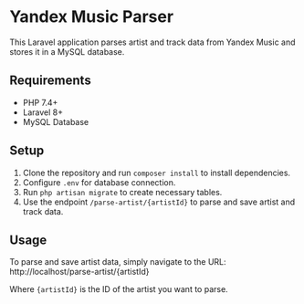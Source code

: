 # Yandex Music Parser

This Laravel application parses artist and track data from Yandex Music and stores it in a MySQL database.

## Requirements
- PHP 7.4+
- Laravel 8+
- MySQL Database

## Setup

1. Clone the repository and run `composer install` to install dependencies.
2. Configure `.env` for database connection.
3. Run `php artisan migrate` to create necessary tables.
4. Use the endpoint `/parse-artist/{artistId}` to parse and save artist and track data.

## Usage
To parse and save artist data, simply navigate to the URL:
http://localhost/parse-artist/{artistId}

Where `{artistId}` is the ID of the artist you want to parse.
